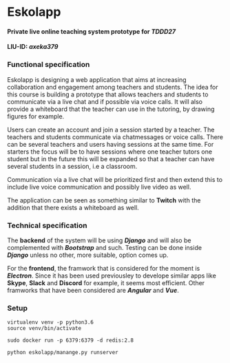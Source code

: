 # Eskolapp

#### Private live online teaching system prototype for _TDDD27_
**LIU-ID: _axeka379_**

### Functional specification
Eskolapp is designing a web application that aims at increasing collaboration and engagement among teachers and students.
The idea for this course is building a prototype that allows teachers and students to communicate via a live chat and if possible via voice calls. It will also provide a whiteboard that the teacher can use in the tutoring, by drawing figures for example.

Users can create an account and join a session started by a teacher. The teachers and students communicate via chatmessages or voice calls. There can be several teachers and users having sessions at the same time. For starters the focus will be to have sessions where one teacher tutors one student but in the future this will be expanded so that a teacher can have several students in a session, i.e a classroom.

Communication via a live chat will be prioritized first and then extend this to include live voice communication and possibly live video as well.

The application can be seen as something similar to **Twitch** with the addition that there exists a whiteboard as well.

### Technical specification
The **backend** of the system will be using **_Django_** and will also be complemented with **_Bootstrap_** and such. Testing can be done inside **_Django_** unless no other, more suitable, option comes up.

For the **frontend**, the framwork that is considered for the moment is **_Electron_**. Since it has been used previousley to develope similar apps like **Skype**, **Slack** and **Discord** for example, it seems most efficient. Other framworks that have been considered are **_Angular_** and **_Vue_**.

### Setup
```
virtualenv venv -p python3.6
source venv/bin/activate

sudo docker run -p 6379:6379 -d redis:2.8

python eskolapp/manange.py runserver
```